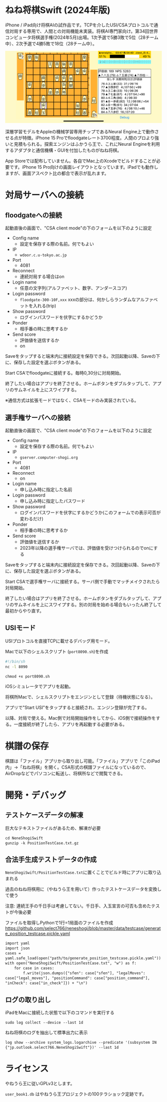 #  ねね将棋Swift (2024年版)

iPhone / iPad向け将棋AIの試作品です。TCPを介したUSI/CSAプロトコルで通信対局する専用で、人間との対局機能未実装。将棋AI専門家向け。第34回世界コンピュータ将棋選手権(2024年5月)出場。1次予選で5勝3敗で5位（28チーム中）、2次予選で4勝5敗で18位（28チーム中）。

![実行画面](misc/screenshot.png)

深層学習モデルをAppleの機械学習専用チップであるNeural Engine上で動作させる点が特徴。iPhone 15 Proでfloodgateレート3700程度。人間のプロより強いと見積もられる。探索エンジンはふかうら王で、これにNeural Engineを利用するアダプタと通信機構・GUIを付加したものがねね将棋。

App Storeでは配布していません。各自でMac上のXcodeでビルドすることが必要です。iPhone 15 Pro向けの画面レイアウトとなっています。iPadでも動作しますが、画面アスペクト比の都合で表示が乱れます。

# 対局サーバへの接続
## floodgateへの接続

起動直後の画面で、"CSA client mode"の下のフォームを以下のように設定

- Config name
  - 設定を保存する際の名前。何でもよい
- IP
  - `wdoor.c.u-tokyo.ac.jp`
- Port
  - 4081
- Reconnect
  - 連続対局する場合はon
- Login name
  - 任意の文字列(アルファベット、数字、アンダースコア)
- Login password
  - `floodgate-300-10F,xxx` xxxの部分は、何かしらランダムなアルファベットを入れる(trip)
- Show password
  - ログインパスワードを伏字にするかどうか
- Ponder
  - 相手番の時に思考するか
- Send score
  - 評価値を送信するか
  - on

Saveをタップすると端末内に接続設定を保存できる。次回起動以降、Saveの下に、保存した設定を選ぶボタンがある。

Start CSAでfloodgateに接続する。毎時0,30分に対局開始。

終了したい場合はアプリを終了させる。ホームボタンをダブルタップして、アプリのサムネイルを上にスワイプする。

※通信方式は拡張モードではなく、CSAモードのみ実装されている。

## 選手権サーバへの接続

起動直後の画面で、"CSA client mode"の下のフォームを以下のように設定

- Config name
  - 設定を保存する際の名前。何でもよい
- IP
  - `gserver.computer-shogi.org`
- Port
  - 4081
- Reconnect
  - on
- Login name
  - 申し込み時に指定した名前
- Login password
  - 申し込み時に指定したパスワード
- Show password
  - ログインパスワードを伏字にするかどうか(このフォームでの表示可否が変わるだけ)
- Ponder
  - 相手番の時に思考するか
- Send score
  - 評価値を送信するか
  - 2023年以降の選手権サーバでは、評価値を受けつけられるのでonにする

Saveをタップすると端末内に接続設定を保存できる。次回起動以降、Saveの下に、保存した設定を選ぶボタンがある。

Start CSAで選手権サーバに接続する。サーバ側で手動でマッチメイクされたら対局開始。

終了したい場合はアプリを終了させる。ホームボタンをダブルタップして、アプリのサムネイルを上にスワイプする。別の対局を始める場合もいったん終了して最初からやり直す。

## USIモード

USIプロトコルを直接TCPに載せるデバッグ用モード。

Macで以下のシェルスクリプト (`port8090.sh`)を作成

```bash
#!/bin/sh
nc -l 8090
```

```
chmod +x port8090.sh
```

iOSシミュレータでアプリを起動。

将棋所Macで、シェルスクリプトをエンジンとして登録（待機状態になる）。

アプリで"Start USI"をタップすると接続され、エンジン登録が完了する。

以降、対局で使える。Mac側で対局開始操作をしてから、iOS側で接続操作をする。一度接続が終了したら、アプリを再起動する必要がある。

# 棋譜の保存

棋譜は「ファイル」アプリから取り出し可能。「ファイル」アプリで「このiPad内」→「ねね将棋」を開く。CSA形式の棋譜ファイルになっているので、AirDropなどでパソコンに転送し、将棋所などで閲覧できる。

# 開発・デバッグ
## テストケースデータの解凍
巨大なテキストファイルがあるため、解凍が必要

```
cd NeneShogiSwift
gunzip -k PositionTestCase.txt.gz
```

## 合法手生成テストデータの作成

`NeneShogiSwift/PositionTestCase.txt`に置くことでビルド時にアプリに取り込まれる

過去のねね将棋用に（やねうら王を用いて）作ったテストケースデータを変換して使う

注意: 連続王手の千日手は考慮してない。千日手、入玉宣言の可否も含めたテストが今後必要

ファイルを取得しPythonで1行=1局面のファイルを作成 https://github.com/select766/neneshogi/blob/master/data/testcase/generate_position_testcase.pickle.yaml

```
import yaml
import json
cases = yaml.safe_load(open("path/to/generate_position_testcase.pickle.yaml"))
with open("NeneShogiSwift/PositionTestCase.txt", "w") as f:
    for case in cases:
        f.write(json.dumps({"sfen": case["sfen"], "legalMoves": case["legal_moves"], "positionCommand": case["position_command"], "inCheck": case["in_check"]}) + "\n")
```

## ログの取り出し
iPadをMacに接続した状態で以下のコマンドを実行する

```
sudo log collect --device --last 1d
```

ねね将棋のログを抽出して標準出力に表示

```
log show --archive system_logs.logarchive --predicate '(subsystem IN {"jp.outlook.select766.NeneShogiSwift"})' --last 1d
```

# ライセンス

やねうら王に従いGPLv3とします。

`user_book1.db` はやねうら王プロジェクトの100テラショック定跡です。
